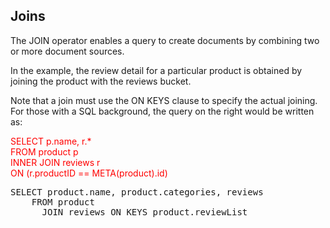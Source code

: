 ## Joins

The JOIN operator enables a query to create documents by combining two or more document sources.

In the example, the review detail for a particular product is obtained by joining the product with the
reviews bucket. 

Note that a join must use the ON KEYS clause to specify the actual joining. For those with a SQL background, the query on the right would be written as:

<span style="color: red">
SELECT p.name, r.* <br>
FROM product p <br>
INNER JOIN reviews r <br>
ON (r.productID == META(product).id) 
</span>
<pre id="example">
SELECT product.name, product.categories, reviews
    FROM product 
      JOIN reviews ON KEYS product.reviewList
</pre>

